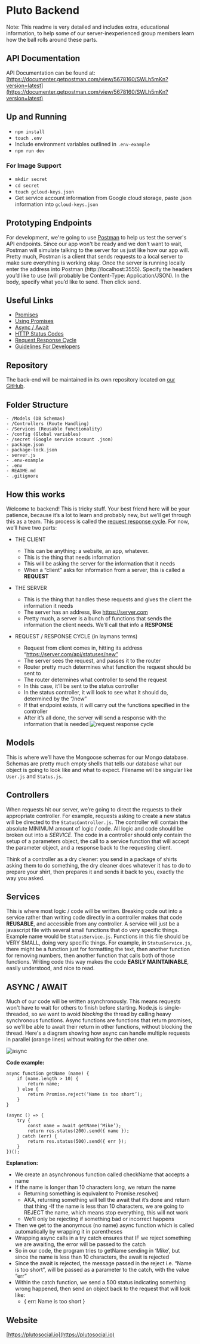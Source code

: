 # Pluto Backend
Note: This readme is very detailed and includes extra, educational information, to help some of our server-inexperienced group members learn how the ball rolls around these parts.

## API Documentation
API Documentation can be found at: [https://documenter.getpostman.com/view/5678160/SWLh5mKn?version=latest](https://documenter.getpostman.com/view/5678160/SWLh5mKn?version=latest)

## Up and Running
- `npm install`
- `touch .env`
- Include environment variables outlined in `.env-example`
- `npm run dev`

### For Image Support
- `mkdir secret`
- `cd secret`
- `touch gcloud-keys.json`
- Get service account information from Google cloud storage, paste .json information into `gcloud-keys.json`

## Prototyping Endpoints
For development, we're going to use [Postman](https://www.getpostman.com/) to help us test the server's API endpoints. Since our app won't be ready and we don't want to wait, Postman will simulate talking to the server for us just like how our app will. Pretty much, Postman is a client that sends requests to a local server to make sure everything is working okay. Once the server is running locally enter the address into Postman (http://localhost:3555). Specify the headers you’d like to use (will probably be Content-Type: Application/JSON). In the body, specify what you’d like to send. Then click send.


## Useful Links
- [Promises](https://developer.mozilla.org/en-US/docs/Web/JavaScript/Reference/Global_Objects/Promise)
- [Using Promises](https://developer.mozilla.org/en-US/docs/Web/JavaScript/Guide/Using_promises)
- [Async / Await](https://javascript.info/async-await)
- [HTTP Status Codes](https://www.restapitutorial.com/httpstatuscodes.html)
- [Request Response Cycle](https://medium.com/@jen_strong/the-request-response-cycle-of-the-web-1b7e206e9047)
- [Guidelines For Developers](https://thoughtbot.com/blog/sandi-metz-rules-for-developers)

## Repository
The back-end will be maintained in its own repository located on [our GitHub](https://github.com/drexel-pluto).

## Folder Structure
    - /Models (DB Schemas)
    - /Controllers (Route Handling)
    - /Services (Reusable functionality)
    - /config (Global variables)
    - /secret (Google service account .json)
    - package.json
    - package-lock.json
    - server.js
    - .env-example
    - .env
    - README.md
    - .gitignore

## How this works
Welcome to backend! This is tricky stuff. Your best friend here will be your patience, because it’s a lot to learn and probably new, but we’ll get through this as a team. This process is called the [request response cycle](https://medium.com/@jen_strong/the-request-response-cycle-of-the-web-1b7e206e9047). For now, we’ll have two parts:
- THE CLIENT
    - This can be anything: a website, an app, whatever.
    - This is the thing that needs information
    - This will be asking the server for the information that it needs
    - When a “client” asks for information from a server, this is called a **REQUEST**

- THE SERVER
    - This is the thing that handles these requests and gives the client the information it needs
    - The server has an address, like https://server.com
    - Pretty much, a server is a bunch of functions that sends the information the client needs. We’ll call that info a **RESPONSE**

- REQUEST / RESPONSE CYCLE (in laymans terms)
    - Request from client comes in, hitting its address “https://server.com/api/statuses/new”
    - The server sees the request, and passes it to the router
    - Router pretty much determines what function the request should be sent to
    - The router determines what controller to send the request
    - In this case, it’ll be sent to the status controller
    - In the status controller, it will look to see what it should do, determined by the “/new”
    - If that endpoint exists, it will carry out the functions specified in the controller
    - After it’s all done, the server will send a response with the information that is needed
![request response cycle](_media/reqres.jpeg)


## Models
This is where we’ll have the Mongoose schemas for our Mongo database. Schemas are pretty much empty shells that tells our database what our object is going to look like and what to expect. Filename will be singular like `User.js` and `Status.js`.

## Controllers
When requests hit our server, we’re going to direct the requests to their appropriate controller. For example, requests asking to create a new status will be directed to the `StatusController.js`. The controller will contain the absolute MINIMUM amount of logic / code. All logic and code should be broken out into a _SERVICE_. The code in a controller should only contain the setup of a parameters object, the call to a service function that will accept the parameter object, and a response back to the requesting client.

Think of a controller as a dry cleaner: you send in a package of shirts asking them to do something, the dry cleaner does whatever it has to do to prepare your shirt, then prepares it and sends it back to you, exactly the way you asked.

## Services
This is where most logic / code will be written. Breaking code out into a service rather than writing code directly in a controller makes that code **REUSABLE**, and accessible from any controller. A service will just be a javascript file with several small functions that do very specific things. Example name would be `StatusService.js`. Functions in this file should be VERY SMALL, doing very specific things. For example, in `StatusService.js`, there might be a function just for formatting the text, then another function for removing numbers, then another function that calls both of those functions. Writing code this way makes the code **EASILY MAINTAINABLE**, easily understood, and nice to read.

## ASYNC / AWAIT
Much of our code will be written asynchronously. This means requests won't have to wait for others to finish before starting. Node.js is single-threaded, so we want to avoid _blocking_ the thread by calling heavy synchronous functions. Async functions are functions that return promises, so we’ll be able to await their return in other functions, without blocking the thread. Here's a diagram showing how async can handle multiple requests in parallel (orange lines) without waiting for the other one.

![async](_media/async.png)

**Code example:**
```
async function getName (name) {
    if (name.length > 10) {
        return name;
    } else {
        return Promise.reject(‘Name is too short’);
    }
}

(async () => {
    try {
        const name = await getName(‘Mike’);
        return res.status(200).send({ name });
    } catch (err) {
        return res.status(500).send({ err });
    }
})();
```
**Explanation:**
- We create an asynchronous function called checkName that accepts a name
- If the name is longer than 10 characters long, we return the name
    - Returning something is equivalent to Promise.resolve()
    - AKA, returning something will tell the await that it’s done and return that thing
-If the name is less than 10 characters, we are going to REJECT the name, which means stop everything, this will not work
    - We’ll only be rejecting if something bad or incorrect happens
- Then we get to the anonymous (no name) async function which is called automatically by wrapping it in parentheses
- Wrapping async calls in a try catch ensures that IF we reject something we are awaiting, the error will be passed to the catch
- So in our code, the program tries to getName sending in ‘Mike’, but since the name is less than 10 characters, the await is rejected
- Since the await is rejected, the message passed in the reject i.e. “Name is too short”, will be passed as a parameter to the catch, with the value “err”
- Within the catch function, we send a 500 status indicating something wrong happened, then send an object back to the request that will look like:
    - { err: Name is too short }

## Website
[https://plutosocial.io](https://plutosocial.io)
